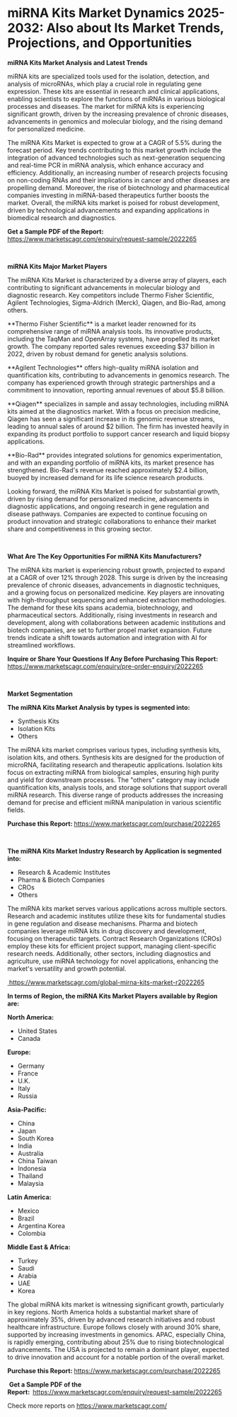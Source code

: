 <p><h1>miRNA Kits Market Dynamics 2025-2032: Also about Its Market Trends, Projections, and Opportunities</h1></p><p><strong>miRNA Kits Market Analysis and Latest Trends</strong></p>
<p><p>miRNA kits are specialized tools used for the isolation, detection, and analysis of microRNAs, which play a crucial role in regulating gene expression. These kits are essential in research and clinical applications, enabling scientists to explore the functions of miRNAs in various biological processes and diseases. The market for miRNA kits is experiencing significant growth, driven by the increasing prevalence of chronic diseases, advancements in genomics and molecular biology, and the rising demand for personalized medicine.</p><p>The miRNA Kits Market is expected to grow at a CAGR of 5.5% during the forecast period. Key trends contributing to this market growth include the integration of advanced technologies such as next-generation sequencing and real-time PCR in miRNA analysis, which enhance accuracy and efficiency. Additionally, an increasing number of research projects focusing on non-coding RNAs and their implications in cancer and other diseases are propelling demand. Moreover, the rise of biotechnology and pharmaceutical companies investing in miRNA-based therapeutics further boosts the market. Overall, the miRNA kits market is poised for robust development, driven by technological advancements and expanding applications in biomedical research and diagnostics.</p></p>
<p><strong>Get a Sample PDF of the Report:&nbsp;</strong> <a href="https://www.marketscagr.com/enquiry/request-sample/2022265?utm_campaign=3454&utm_medium=2&utm_source=Github&utm_content=ia&utm_term=29032025&utm_id=mirna-kits">https://www.marketscagr.com/enquiry/request-sample/2022265</a></p>
<p>&nbsp;</p>
<p><strong>miRNA Kits Major Market Players</strong></p>
<p><p>The miRNA Kits Market is characterized by a diverse array of players, each contributing to significant advancements in molecular biology and diagnostic research. Key competitors include Thermo Fisher Scientific, Agilent Technologies, Sigma-Aldrich (Merck), Qiagen, and Bio-Rad, among others.</p><p>**Thermo Fisher Scientific** is a market leader renowned for its comprehensive range of miRNA analysis tools. Its innovative products, including the TaqMan and OpenArray systems, have propelled its market growth. The company reported sales revenues exceeding $37 billion in 2022, driven by robust demand for genetic analysis solutions.</p><p>**Agilent Technologies** offers high-quality miRNA isolation and quantification kits, contributing to advancements in genomics research. The company has experienced growth through strategic partnerships and a commitment to innovation, reporting annual revenues of about $5.8 billion.</p><p>**Qiagen** specializes in sample and assay technologies, including miRNA kits aimed at the diagnostics market. With a focus on precision medicine, Qiagen has seen a significant increase in its genomic revenue streams, leading to annual sales of around $2 billion. The firm has invested heavily in expanding its product portfolio to support cancer research and liquid biopsy applications.</p><p>**Bio-Rad** provides integrated solutions for genomics experimentation, and with an expanding portfolio of miRNA kits, its market presence has strengthened. Bio-Rad's revenue reached approximately $2.4 billion, buoyed by increased demand for its life science research products.</p><p>Looking forward, the miRNA Kits Market is poised for substantial growth, driven by rising demand for personalized medicine, advancements in diagnostic applications, and ongoing research in gene regulation and disease pathways. Companies are expected to continue focusing on product innovation and strategic collaborations to enhance their market share and competitiveness in this growing sector.</p></p>
<p>&nbsp;</p>
<p><strong>What Are The Key Opportunities For miRNA Kits Manufacturers?</strong></p>
<p><p>The miRNA kits market is experiencing robust growth, projected to expand at a CAGR of over 12% through 2028. This surge is driven by the increasing prevalence of chronic diseases, advancements in diagnostic techniques, and a growing focus on personalized medicine. Key players are innovating with high-throughput sequencing and enhanced extraction methodologies. The demand for these kits spans academia, biotechnology, and pharmaceutical sectors. Additionally, rising investments in research and development, along with collaborations between academic institutions and biotech companies, are set to further propel market expansion. Future trends indicate a shift towards automation and integration with AI for streamlined workflows.</p></p>
<p><strong>Inquire or Share Your Questions If Any Before Purchasing This Report:</strong> <a href="https://www.marketscagr.com/enquiry/pre-order-enquiry/2022265?utm_campaign=3454&utm_medium=2&utm_source=Github&utm_content=ia&utm_term=29032025&utm_id=mirna-kits">https://www.marketscagr.com/enquiry/pre-order-enquiry/2022265</a></p>
<p>&nbsp;</p>
<p><strong>Market Segmentation</strong></p>
<p><strong>The miRNA Kits Market Analysis by types is segmented into:</strong></p>
<p><ul><li>Synthesis Kit‎s</li><li>Isolation Kits</li><li>Others</li></ul></p>
<p><p>The miRNA kits market comprises various types, including synthesis kits, isolation kits, and others. Synthesis kits are designed for the production of microRNA, facilitating research and therapeutic applications. Isolation kits focus on extracting miRNA from biological samples, ensuring high purity and yield for downstream processes. The "others" category may include quantification kits, analysis tools, and storage solutions that support overall miRNA research. This diverse range of products addresses the increasing demand for precise and efficient miRNA manipulation in various scientific fields.</p></p>
<p><strong>Purchase this Report:&nbsp;</strong><a href="https://www.marketscagr.com/purchase/2022265?utm_campaign=3454&utm_medium=2&utm_source=Github&utm_content=ia&utm_term=29032025&utm_id=mirna-kits">https://www.marketscagr.com/purchase/2022265</a></p>
<p>&nbsp;</p>
<p><strong>The miRNA Kits Market Industry Research by Application is segmented into:</strong></p>
<p><ul><li>Research & Academic Institutes</li><li>Pharma & Biotech Companies</li><li>CROs</li><li>Others</li></ul></p>
<p><p>The miRNA kits market serves various applications across multiple sectors. Research and academic institutes utilize these kits for fundamental studies in gene regulation and disease mechanisms. Pharma and biotech companies leverage miRNA kits in drug discovery and development, focusing on therapeutic targets. Contract Research Organizations (CROs) employ these kits for efficient project support, managing client-specific research needs. Additionally, other sectors, including diagnostics and agriculture, use miRNA technology for novel applications, enhancing the market's versatility and growth potential.</p></p>
<p><a href="https://www.marketscagr.com/global-mirna-kits-market-r2022265?utm_campaign=3454&utm_medium=2&utm_source=Github&utm_content=ia&utm_term=29032025&utm_id=mirna-kits">&nbsp;https://www.marketscagr.com/global-mirna-kits-market-r2022265</a></p>
<p><strong>In terms of Region, the miRNA Kits Market Players available by Region are:</strong></p>
<p>
    <p> <strong> North America: </strong>
        <ul>
            <li>United States</li>
            <li>Canada</li>
        </ul>
        </p> 
    <p> <strong> Europe: </strong>
        <ul>
            <li>Germany</li>
            <li>France</li>
            <li>U.K.</li>
            <li>Italy</li>
            <li>Russia</li>
        </ul>
        </p> 
    <p> <strong> Asia-Pacific: </strong>
        <ul>
            <li>China</li>
            <li>Japan</li>
            <li>South Korea</li>
            <li>India</li>
            <li>Australia</li>
            <li>China Taiwan</li>
            <li>Indonesia</li>
            <li>Thailand</li>
            <li>Malaysia</li>
        </ul>
        </p> 
    <p> <strong> Latin America: </strong>
        <ul>
            <li>Mexico</li>
            <li>Brazil</li>
            <li>Argentina Korea</li>
            <li>Colombia</li>
        </ul>
        </p> 
    <p> <strong> Middle East & Africa: </strong>
        <ul>
            <li>Turkey</li>
            <li>Saudi</li>
            <li>Arabia</li>
            <li>UAE</li>
            <li>Korea</li>
        </ul>
    </p>
    </p>
<p><p>The global miRNA kits market is witnessing significant growth, particularly in key regions. North America holds a substantial market share of approximately 35%, driven by advanced research initiatives and robust healthcare infrastructure. Europe follows closely with around 30% share, supported by increasing investments in genomics. APAC, especially China, is rapidly emerging, contributing about 25% due to rising biotechnological advancements. The USA is projected to remain a dominant player, expected to drive innovation and account for a notable portion of the overall market.</p></p>
<p><strong>Purchase this Report: </strong><a href="https://www.marketscagr.com/purchase/2022265?utm_campaign=3454&utm_medium=2&utm_source=Github&utm_content=ia&utm_term=29032025&utm_id=mirna-kits">https://www.marketscagr.com/purchase/2022265</a></p>
<p>&nbsp;<strong>Get a Sample PDF of the Report:&nbsp;&nbsp;</strong><a href="https://www.marketscagr.com/enquiry/request-sample/2022265?utm_campaign=3454&utm_medium=2&utm_source=Github&utm_content=ia&utm_term=29032025&utm_id=mirna-kits">https://www.marketscagr.com/enquiry/request-sample/2022265</a></p>
<p><strong></strong></p>
<p>Check more reports on <a href="https://www.marketscagr.com/?utm_campaign=3454&utm_medium=2&utm_source=Github&utm_content=ia&utm_term=29032025&utm_id=mirna-kits">https://www.marketscagr.com/</a></p>